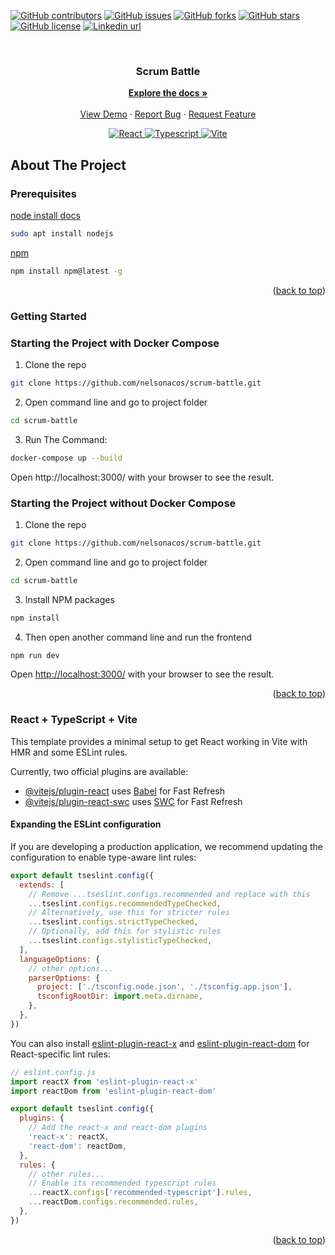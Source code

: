 <div id="top"></div>

[![GitHub contributors](https://img.shields.io/github/contributors/nelsonacos/scrum-battle.svg?style=for-the-badge)](https://github.com/nelsonacos/scrum-battle/graphs/contributors)
[![GitHub issues](https://img.shields.io/github/issues/nelsonacos/scrum-battle?style=for-the-badge)](https://github.com/nelsonacos/scrum-battle/issues)
[![GitHub forks](https://img.shields.io/github/forks/nelsonacos/scrum-battle?style=for-the-badge)](https://github.com/nelsonacos/kanban-board/network)
[![GitHub stars](https://img.shields.io/github/stars/nelsonacos/scrum-battled?style=for-the-badge)](https://github.com/nelsonacos/scrum-battle/stargazers)
[![GitHub license](https://img.shields.io/github/license/nelsonacos/scrum-battle?style=for-the-badge)](https://github.com/nelsonacos/scrum-battle/blob/main/LICENSE)
[![Linkedin url](https://img.shields.io/badge/-LinkedIn-black.svg?color=%23555555&logo=linkedin&style=for-the-badge)](https://www.linkedin.com/in/nelchar/)

<br />
<div align="center">

  <h3 align="center">Scrum Battle</h3>

  <p align="center">
    <a href="#top"><strong>Explore the docs »</strong></a>
    <br />
    <br />
    <a href="#">View Demo</a>
    ·
    <a href="https://github.com/nelsonacos/scrum-battle/issues">Report Bug</a>
    ·
    <a href="https://github.com/nelsonacos/scrum-battle/issues">Request Feature</a>
  </p>
</div>

<p align="center">
    <a href="https://github.com/nelsonacos/scrum-battle">
        <img src="https://img.shields.io/badge/react-black?style=for-the-badge&logo=react" alt="React">
    </a>
    <a href="https://github.com/nelsonacos/scrum-battle">
        <img src="https://img.shields.io/badge/typescript-black?style=for-the-badge&logo=typescript" alt="Typescript">
    </a>
    <a href="https://github.com/nelsonacos/scrum-battle">
        <img src="https://img.shields.io/badge/Vite-black?style=for-the-badge&logo=Vite" alt="Vite">
    </a>
</p>

## About The Project

### Prerequisites

[node install docs](https://nodejs.org/es/download/package-manager/)

```sh
sudo apt install nodejs
```

[npm](https://www.npmjs.com/package/npm-install)

```sh
npm install npm@latest -g
```

<p align="right">(<a href="#top">back to top</a>)</p>

### Getting Started

### Starting the Project with Docker Compose

1. Clone the repo

```sh
git clone https://github.com/nelsonacos/scrum-battle.git
```

2. Open command line and go to project folder 

```bash
cd scrum-battle
```
3. Run The Command:

```sh
docker-compose up --build
```
Open http://localhost:3000/ with your browser to see the result.

### Starting the Project without Docker Compose

1. Clone the repo

```sh
git clone https://github.com/nelsonacos/scrum-battle.git
```

2. Open command line and go to project folder

```bash
cd scrum-battle
```

3. Install NPM packages

```sh
npm install
```

4. Then open another command line and run the frontend

```js
npm run dev
```

Open [http://localhost:3000/](http://localhost:5173/) with your browser to see the result.

<p align="right">(<a href="#top">back to top</a>)</p>

### React + TypeScript + Vite

This template provides a minimal setup to get React working in Vite with HMR and some ESLint rules.

Currently, two official plugins are available:

- [@vitejs/plugin-react](https://github.com/vitejs/vite-plugin-react/blob/main/packages/plugin-react/README.md) uses [Babel](https://babeljs.io/) for Fast Refresh
- [@vitejs/plugin-react-swc](https://github.com/vitejs/vite-plugin-react-swc) uses [SWC](https://swc.rs/) for Fast Refresh

#### Expanding the ESLint configuration

If you are developing a production application, we recommend updating the configuration to enable type-aware lint rules:

```js
export default tseslint.config({
  extends: [
    // Remove ...tseslint.configs.recommended and replace with this
    ...tseslint.configs.recommendedTypeChecked,
    // Alternatively, use this for stricter rules
    ...tseslint.configs.strictTypeChecked,
    // Optionally, add this for stylistic rules
    ...tseslint.configs.stylisticTypeChecked,
  ],
  languageOptions: {
    // other options...
    parserOptions: {
      project: ['./tsconfig.node.json', './tsconfig.app.json'],
      tsconfigRootDir: import.meta.dirname,
    },
  },
})
```

You can also install [eslint-plugin-react-x](https://github.com/Rel1cx/eslint-react/tree/main/packages/plugins/eslint-plugin-react-x) and [eslint-plugin-react-dom](https://github.com/Rel1cx/eslint-react/tree/main/packages/plugins/eslint-plugin-react-dom) for React-specific lint rules:

```js
// eslint.config.js
import reactX from 'eslint-plugin-react-x'
import reactDom from 'eslint-plugin-react-dom'

export default tseslint.config({
  plugins: {
    // Add the react-x and react-dom plugins
    'react-x': reactX,
    'react-dom': reactDom,
  },
  rules: {
    // other rules...
    // Enable its recommended typescript rules
    ...reactX.configs['recommended-typescript'].rules,
    ...reactDom.configs.recommended.rules,
  },
})
```
<p align="right">(<a href="#top">back to top</a>)</p>